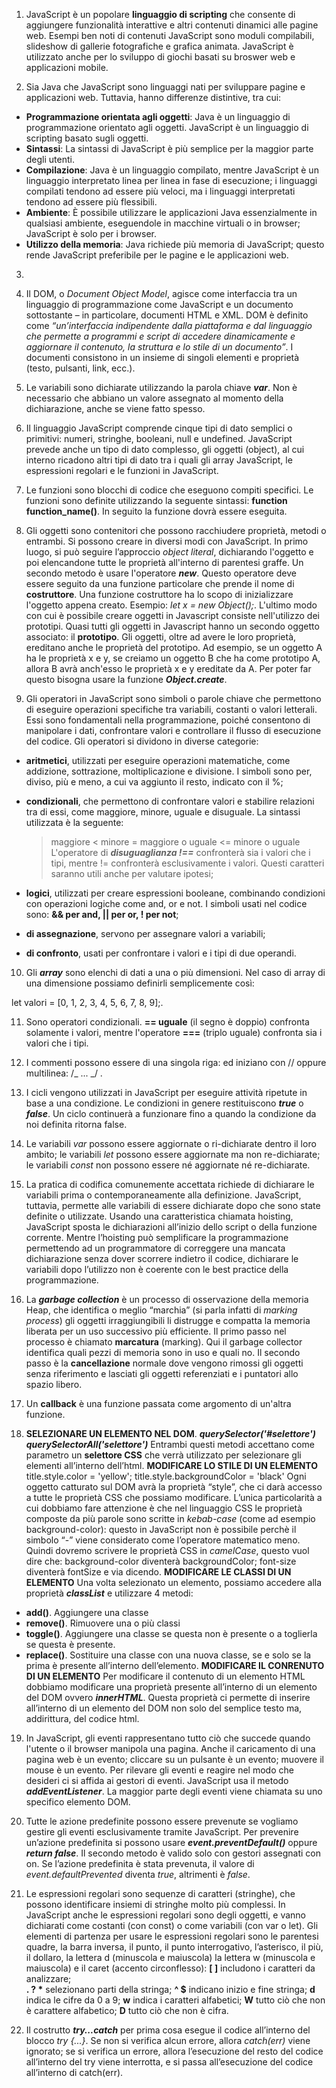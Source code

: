 1. JavaScript è un popolare **linguaggio di scripting** che consente di aggiungere funzionalità interattive e altri contenuti dinamici alle pagine web. Esempi ben noti di contenuti JavaScript sono moduli compilabili, slideshow di gallerie fotografiche e grafica animata.
   JavaScript è utilizzato anche per lo sviluppo di giochi basati su broswer web e applicazioni mobile.

2. Sia Java che JavaScript sono linguaggi nati per sviluppare pagine e applicazioni web. Tuttavia, hanno differenze distintive, tra cui:

- **Programmazione orientata agli oggetti**: Java è un linguaggio di programmazione orientato agli oggetti. JavaScript è un linguaggio di scripting basato sugli oggetti.
- **Sintassi**: La sintassi di JavaScript è più semplice per la maggior parte degli utenti.
- **Compilazione**: Java è un linguaggio compilato, mentre JavaScript è un linguaggio interpretato linea per linea in fase di esecuzione; i linguaggi compilati tendono ad essere più veloci, ma i linguaggi interpretati tendono ad essere più flessibili.
- **Ambiente**: È possibile utilizzare le applicazioni Java essenzialmente in qualsiasi ambiente, eseguendole in macchine virtuali o in browser; JavaScript è solo per i browser.
- **Utilizzo della memoria**: Java richiede più memoria di JavaScript; questo rende JavaScript preferibile per le pagine e le applicazioni web.

3.
4. Il DOM, o _Document Object Model_, agisce come interfaccia tra un linguaggio di programmazione come JavaScript e un documento sottostante – in particolare, documenti HTML e XML.
   DOM è definito come _“un’interfaccia indipendente dalla piattaforma e dal linguaggio che permette a programmi e script di accedere dinamicamente e aggiornare il contenuto, la struttura e lo stile di un documento”_. I documenti consistono in un insieme di singoli elementi e proprietà (testo, pulsanti, link, ecc.).

5. Le variabili sono dichiarate utilizzando la parola chiave **_var_**. Non è necessario che abbiano un valore assegnato al momento della dichiarazione, anche se viene fatto spesso.

6. Il linguaggio JavaScript comprende cinque tipi di dato semplici o primitivi: numeri, stringhe, booleani, null e undefined. JavaScript prevede anche un tipo di dato complesso, gli oggetti (object), al cui interno ricadono altri tipi di dato tra i quali gli array JavaScript, le espressioni regolari e le funzioni in JavaScript.

7. Le funzioni sono blocchi di codice che eseguono compiti specifici. Le funzioni sono definite utilizzando la seguente sintassi:
   **function function_name()**.
   In seguito la funzione dovrà essere eseguita.

8. Gli oggetti sono contenitori che possono racchiudere proprietà, metodi o entrambi. Si possono creare in diversi modi con JavaScript.
   In primo luogo, si può seguire l’approccio _object literal_, dichiarando l'oggetto e poi elencandone tutte le proprietà all'interno di parentesi graffe.
   Un secondo metodo è usare l'operatore **_new_**. Questo operatore deve essere seguito da una funzione particolare che prende il nome di **costruttore**. Una funzione costruttore ha lo scopo di inizializzare l'oggetto appena creato. Esempio: _let x = new Object();_.
   L'ultimo modo con cui è possibile creare oggetti in Javascript consiste nell'utilizzo dei prototipi. Quasi tutti gli oggetti in Javascript hanno un secondo oggetto associato: il **prototipo**. Gli oggetti, oltre ad avere le loro proprietà, ereditano anche le proprietà del prototipo. Ad esempio, se un oggetto A ha le proprietà x e y, se creiamo un oggetto B che ha come prototipo A, allora B avrà anch'esso le proprietà x e y ereditate da A. Per poter far questo bisogna usare la funzione **_Object.create_**.

9. Gli operatori in JavaScript sono simboli o parole chiave che permettono di eseguire operazioni specifiche tra variabili, costanti o valori letterali. Essi sono fondamentali nella programmazione, poiché consentono di manipolare i dati, confrontare valori e controllare il flusso di esecuzione del codice. Gli operatori si dividono in diverse categorie:

- **aritmetici**, utilizzati per eseguire operazioni matematiche, come addizione, sottrazione, moltiplicazione e divisione. I simboli sono per, diviso, più e meno, a cui va aggiunto il resto, indicato con il %;

- **condizionali**, che permettono di confrontare valori e stabilire relazioni tra di essi, come maggiore, minore, uguale e disuguale. La sintassi utilizzata è la seguente:

  > maggiore
  > < minore
  > = maggiore o uguale
  > <= minore o uguale
  > L'operatore di **_disuguaglianza !==_** confronterà sia i valori che i tipi, mentre != confronterà esclusivamente i valori.
  > Questi caratteri saranno utili anche per valutare ipotesi;

- **logici**, utilizzati per creare espressioni booleane, combinando condizioni con operazioni logiche come and, or e not. I simboli usati nel codice sono: **&& per and, || per or, ! per not**;

- **di assegnazione**, servono per assegnare valori a variabili;

- **di confronto**, usati per confrontare i valori e i tipi di due operandi.

10. Gli **_array_** sono elenchi di dati a una o più dimensioni.
    Nel caso di array di una dimensione possiamo definirli semplicemente così:

let valori = [0, 1, 2, 3, 4, 5, 6, 7, 8, 9];.

11. Sono operatori condizionali. **== uguale** (il segno è doppio) confronta solamente i valori, mentre l'operatore **===** (triplo uguale) confronta sia i valori che i tipi.

12. I commenti possono essere di una singola riga: ed iniziano con // oppure multilinea: /_ ... _/ .

13. I cicli vengono utilizzati in JavaScript per eseguire attività ripetute in base a una condizione. Le condizioni in genere restituiscono **_true_** o **_false_**. Un ciclo continuerà a funzionare fino a quando la condizione da noi definita ritorna false.

14. Le variabili _var_ possono essere aggiornate o ri-dichiarate dentro il loro ambito; le variabili _let_ possono essere aggiornate ma non re-dichiarate; le variabili _const_ non possono essere né aggiornate né re-dichiarate.

15. La pratica di codifica comunemente accettata richiede di dichiarare le variabili prima o contemporaneamente alla definizione.
    JavaScript, tuttavia, permette alle variabili di essere dichiarate dopo che sono state definite o utilizzate. Usando una caratteristica chiamata hoisting, JavaScript sposta le dichiarazioni all’inizio dello script o della funzione corrente. Mentre l’hoisting può semplificare la programmazione permettendo ad un programmatore di correggere una mancata dichiarazione senza dover scorrere indietro il codice, dichiarare le variabili dopo l’utilizzo non è coerente con le best practice della programmazione.

16. La **_garbage collection_** è un processo di osservazione della memoria Heap, che identifica o meglio “marchia” (si parla infatti di _marking process_) gli oggetti irraggiungibili li distrugge e compatta la memoria liberata per un uso successivo più efficiente.
    Il primo passo nel processo è chiamato **marcatura** (marking). Qui il garbage collector identifica quali pezzi di memoria sono in uso e quali no. Il secondo passo è la **cancellazione** normale dove vengono rimossi gli oggetti senza riferimento e lasciati gli oggetti referenziati e i puntatori allo spazio libero.

17. Un **callback** è una funzione passata come argomento di un'altra funzione.

18. **SELEZIONARE UN ELEMENTO NEL DOM**.
    **_querySelector('#selettore')_**
    **_querySelectorAll('selettore')_**
    Entrambi questi metodi accettano come parametro un **selettore CSS** che verrà utilizzato per selezionare gli elementi all’interno dell’html.
    **MODIFICARE LO STILE DI UN ELEMENTO**
    title.style.color = 'yellow';
    title.style.backgroundColor = 'black'
    Ogni oggetto catturato sul DOM avrà la proprietà “style”, che ci darà accesso a tutte le proprietà CSS che possiamo modificare.
    L’unica particolarità a cui dobbiamo fare attenzione è che nel linguaggio CSS le proprietà composte da più parole sono scritte in _kebab-case_ (come ad esempio background-color): questo in JavaScript non è possibile perchè il simbolo “-” viene considerato come l’operatore matematico meno. Quindi dovremo scrivere le proprietà CSS in _camelCase_, questo vuol dire che: background-color diventerà backgroundColor; font-size diventerà fontSize e via dicendo.
    **MODIFICARE LE CLASSI DI UN ELEMENTO**
    Una volta selezionato un elemento, possiamo accedere alla proprietà **_classList_** e utilizzare 4 metodi:

- **add()**. Aggiungere una classe
- **remove()**. Rimuovere una o più classi
- **toggle()**. Aggiungere una classe se questa non è presente o a toglierla se questa è presente.
- **replace()**. Sostituire una classe con una nuova classe, se e solo se la prima è presente all’interno dell’elemento.
  **MODIFICARE IL CONRENUTO DI UN ELEMENTO**
  Per modificare il contenuto di un elemento HTML dobbiamo modificare una proprietà presente all’interno di un elemento del DOM ovvero **_innerHTML_**. Questa proprietà ci permette di inserire all’interno di un elemento del DOM non solo del semplice testo ma, addirittura, del codice html.

19. In JavaScript, gli eventi rappresentano tutto ciò che succede quando l'utente o il browser manipola una pagina. Anche il caricamento di una pagina web è un evento; cliccare su un pulsante è un evento; muovere il mouse è un evento. Per rilevare gli eventi e reagire nel modo che desideri ci si affida ai gestori di eventi. JavaScript usa il metodo **_addEventListener_**. La maggior parte degli eventi viene chiamata su uno specifico elemento DOM.

20. Tutte le azione predefinite possono essere prevenute se vogliamo gestire gli eventi esclusivamente tramite JavaScript.
    Per prevenire un’azione predefinita si possono usare **_event.preventDefault()_** oppure **_return false_**. Il secondo metodo è valido solo con gestori assegnati con on<event>.
    Se l’azione predefinita è stata prevenuta, il valore di _event.defaultPrevented_ diventa _true_, altrimenti è _false_.

21. Le espressioni regolari sono sequenze di caratteri (stringhe), che possono identificare insiemi di stringhe molto più complessi.
    In JavaScript anche le espressioni regolari sono degli oggetti, e vanno dichiarati come costanti (con const) o come variabili (con var o let). Gli elementi di partenza per usare le espressioni regolari sono le parentesi quadre, la barra inversa, il punto, il punto interrogativo, l’asterisco, il più, il dollaro, la lettera d (minuscola e maiuscola) la lettera w (minuscola e maiuscola) e il caret (accento circonflesso):
    **[ ]** includono i caratteri da analizzare;
    \
    **. ? \*** selezionano parti della stringa;
    **^ $** indicano inizio e fine stringa;
    **d** indica le cifre da 0 a 9;
    **w** indica i caratteri alfabetici;
    **W** tutto ciò che non è carattere alfabetico;
    **D** tutto ciò che non è cifra.

22. Il costrutto **_try...catch_** per prima cosa esegue il codice all’interno del blocco _try {...}_. Se non si verifica alcun errore, allora _catch(err)_ viene ignorato; se si verifica un errore, allora l’esecuzione del resto del codice all’interno del try viene interrotta, e si passa all’esecuzione del codice all’interno di catch(err).
